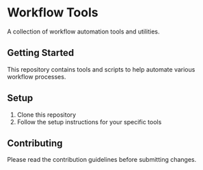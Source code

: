 # Workflow Tools

A collection of workflow automation tools and utilities.

## Getting Started

This repository contains tools and scripts to help automate various workflow processes.

## Setup

1. Clone this repository
2. Follow the setup instructions for your specific tools

## Contributing

Please read the contribution guidelines before submitting changes.